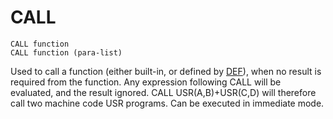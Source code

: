 # CALL

`CALL function`  
`CALL function (para-list)`

Used to call a function (either built-in, or defined by [DEF](man_cs-def.md)), when no result is required from the function.
Any expression following CALL will be evaluated, and the result ignored. CALL USR(A,B)+USR(C,D) will therefore call two machine code USR programs.
Can be executed in immediate mode.